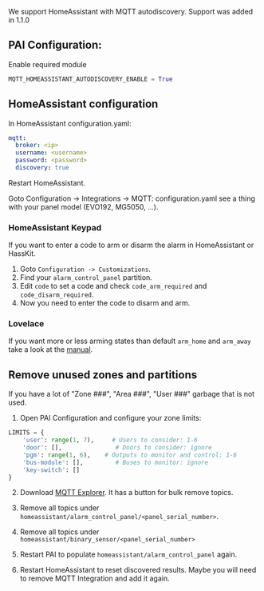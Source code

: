 We support HomeAssistant with MQTT autodiscovery.
Support was added in 1.1.0

## PAI Configuration:
Enable required module
```python
MQTT_HOMEASSISTANT_AUTODISCOVERY_ENABLE = True
```

## HomeAssistant configuration
In HomeAssistant configuration.yaml:
```yaml
mqtt:
  broker: <ip>
  username: <username>
  password: <password>
  discovery: true
```

Restart HomeAssistant.

Goto Configuration -> Integrations -> MQTT: configuration.yaml see a thing with your panel model (EVO192, MG5050, ...).

### HomeAssistant Keypad
If you want to enter a code to arm or disarm the alarm in HomeAssistant or HassKit.

1. Goto `Configuration -> Customizations`.
2. Find your `alarm_control_panel` partition.
3. Edit `code` to set a code and check `code_arm_required` and `code_disarm_required`.
4. Now you need to enter the code to disarm and arm.

### Lovelace

If you want more or less arming states than default `arm_home` and `arm_away` take a look at the [manual](https://www.home-assistant.io/lovelace/alarm-panel/).

## Remove unused zones and partitions
If you have a lot of "Zone ###", "Area ###", "User ###" garbage that is not used.

1. Open PAI Configuration and configure your zone limits:
```python
LIMITS = {
    'user': range(1, 7),     # Users to consider: 1-6
    'door': [],               # Doors to consider: ignore
    'pgm': range(1, 6),    # Outputs to monitor and control: 1-6
    'bus-module': [],         # Buses to monitor: ignore
    'key-switch': []
}
```

2. Download [MQTT Explorer](http://mqtt-explorer.com/). It has a button for bulk remove topics.
3. Remove all topics under `homeassistant/alarm_control_panel/<panel_serial_number>`. 
4. Remove all topics under `homeassistant/binary_sensor/<panel_serial_number>`

5. Restart PAI to populate `homeassistant/alarm_control_panel` again.
6. Restart HomeAssistant to reset discovered results. Maybe you will need to remove MQTT Integration and add it again.

